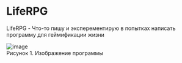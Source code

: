 # LifeRPG
LifeRPG - Что-то пишу и эксперементирую в попытках написать программу для геймификации жизни

![image](https://github.com/tailogs/LifeRPG/assets/69743960/a875c134-e3ea-4bed-a443-8e8daea6acb9)<br>
Рисунок 1. Изображение программы
